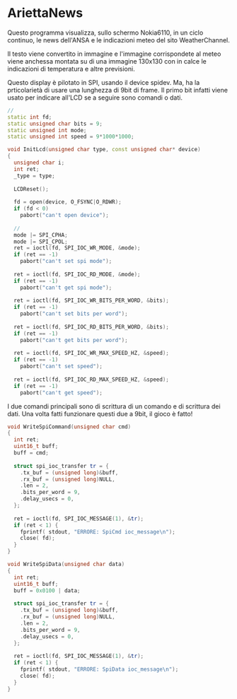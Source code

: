 AriettaNews
===========

Questo programma visualizza, sullo schermo Nokia6110, in un ciclo continuo, le news dell'ANSA e le indicazioni meteo 
del sito WeatherChannel.

Il testo viene convertito in immagine e l'immagine corrispondete al meteo viene anchessa montata su di una immagine 130x130
con in calce le indicazioni di temperatura e altre previsioni.

Questo display è pilotato in SPI, usando il device spidev. Ma, ha la prticolarietà di usare una lunghezza di 9bit di frame.
Il primo bit infatti viene usato per indicare all'LCD se a seguire sono comandi o dati.

```C++
//
static int fd;
static unsigned char bits = 9;
static unsigned int mode;
static unsigned int speed = 9*1000*1000;

void InitLcd(unsigned char type, const unsigned char* device)
{
  unsigned char i;
  int ret;
  _type = type;
  
  LCDReset();
  
  fd = open(device, O_FSYNC|O_RDWR);
  if (fd < 0)
    pabort("can't open device");
  
  //
  mode |= SPI_CPHA;
  mode |= SPI_CPOL;
  ret = ioctl(fd, SPI_IOC_WR_MODE, &mode);
  if (ret == -1)
    pabort("can't set spi mode");
  
  ret = ioctl(fd, SPI_IOC_RD_MODE, &mode);
  if (ret == -1)
    pabort("can't get spi mode");
  
  ret = ioctl(fd, SPI_IOC_WR_BITS_PER_WORD, &bits);
  if (ret == -1)
    pabort("can't set bits per word");
  
  ret = ioctl(fd, SPI_IOC_RD_BITS_PER_WORD, &bits);
  if (ret == -1)
    pabort("can't get bits per word");
  
  ret = ioctl(fd, SPI_IOC_WR_MAX_SPEED_HZ, &speed);
  if (ret == -1)
    pabort("can't set speed");
  
  ret = ioctl(fd, SPI_IOC_RD_MAX_SPEED_HZ, &speed);
  if (ret == -1)
    pabort("can't get speed");

```

I due comandi principali sono di scrittura di un comando e di scrittura dei dati. 
Una volta fatti funzionare questi due a 9bit, il gioco è fatto!
```C++
void WriteSpiCommand(unsigned char cmd)
{
  int ret;
  uint16_t buff;
  buff = cmd;
  
  struct spi_ioc_transfer tr = {
    .tx_buf = (unsigned long)&buff,
    .rx_buf = (unsigned long)NULL,
    .len = 2,
    .bits_per_word = 9,
    .delay_usecs = 0,
  };
  
  ret = ioctl(fd, SPI_IOC_MESSAGE(1), &tr);
  if (ret < 1) {
    fprintf( stdout, "ERRORE: SpiCmd ioc_message\n");
    close( fd);	
  }
}

void WriteSpiData(unsigned char data)
{
  int ret;
  uint16_t buff;
  buff = 0x0100 | data;
  
  struct spi_ioc_transfer tr = {
    .tx_buf = (unsigned long)&buff,
    .rx_buf = (unsigned long)NULL,
    .len = 2,
    .bits_per_word = 9,
    .delay_usecs = 0,
  };
  
  ret = ioctl(fd, SPI_IOC_MESSAGE(1), &tr);
  if (ret < 1) {
    fprintf( stdout, "ERRORE: SpiData ioc_message\n");
    close( fd);	
  }
}

```

